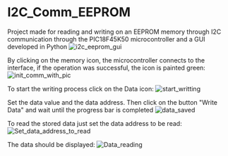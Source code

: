 # I2C_Comm_EEPROM

Project made for reading and writing on an EEPROM memory through I2C communication through the PIC18F45K50 microcontroller and a GUI  developed in Python
![i2c_eeprom_gui](https://user-images.githubusercontent.com/91303136/231664657-6685d7d9-f600-4dee-9c7f-2120ec0b984b.jpg)

By clicking on the memory icon, the microcontroller connects to the interface, if the operation was successful, the icon is painted green:
![init_comm_with_pic](https://user-images.githubusercontent.com/91303136/231665353-b3f5cc53-864f-4c17-850c-a500a5e3aab9.jpg)

To start the writing process click on the Data icon:
![start_writting](https://user-images.githubusercontent.com/91303136/231665803-ee1a1a4c-fc96-4e82-b210-20f2025bb3f8.jpg)

Set the data value and the data address. Then click on the button "Write Data" and wait until the progress bar is completed
![data_saved](https://user-images.githubusercontent.com/91303136/231666102-92a73ebd-33fe-4ebc-a572-f9a0983904c9.jpg)

To read the stored data just set the data address to be read:
![Set_data_address_to_read](https://user-images.githubusercontent.com/91303136/231666578-a3d3e109-1b14-467d-bfe5-f3b4b825dcfc.jpg)

The data should be displayed:
![Data_reading](https://user-images.githubusercontent.com/91303136/231666792-696fb4cd-4b41-4d9c-9ec8-cfde660e7be9.jpg)
